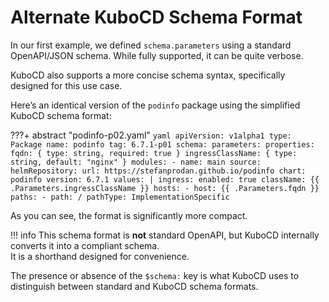 # Alternate KuboCD Schema Format

In our first example, we defined `schema.parameters` using a standard OpenAPI/JSON schema. While fully supported, it can be quite verbose.

KuboCD also supports a more concise schema syntax, specifically designed for this use case.

Here’s an identical version of the `podinfo` package using the simplified KuboCD schema format:

???+ abstract "podinfo-p02.yaml"
    ```yaml
    apiVersion: v1alpha1
    type: Package
    name: podinfo
    tag: 6.7.1-p01
    schema:
      parameters:
        properties:
          fqdn: { type: string, required: true }
          ingressClassName: { type: string, default: "nginx" }
    modules:
      - name: main
        source:
          helmRepository:
            url: https://stefanprodan.github.io/podinfo
            chart: podinfo
            version: 6.7.1
        values: |
          ingress:
            enabled: true
            className: {{ .Parameters.ingressClassName }}
            hosts:
              - host: {{ .Parameters.fqdn }}
                paths:
                  - path: /
                    pathType: ImplementationSpecific
    ```

As you can see, the format is significantly more compact.

!!! info
    This schema format is **not** standard OpenAPI, but KuboCD internally converts it into a compliant schema.  
    It is a shorthand designed for convenience.

The presence or absence of the `$schema:` key is what KuboCD uses to distinguish between standard and KuboCD schema formats.


